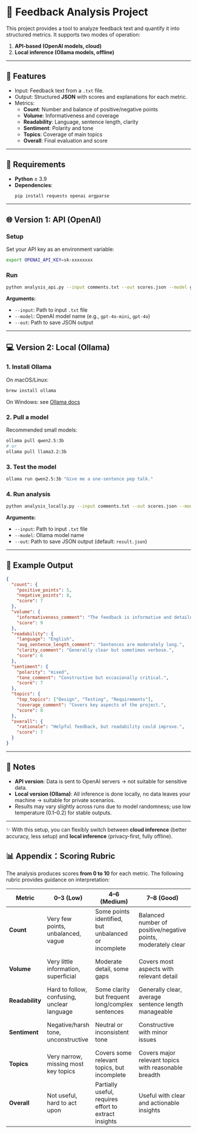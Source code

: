 # 📘 Feedback Analysis Project

This project provides a tool to analyze feedback text and quantify it into structured metrics. It supports two modes of operation:

1. **API-based (OpenAI models, cloud)**
2. **Local inference (Ollama models, offline)**

---

## 🚀 Features

- Input: Feedback text from a `.txt` file.  
- Output: Structured **JSON** with scores and explanations for each metric.  
- Metrics:  
  - **Count**: Number and balance of positive/negative points  
  - **Volume**: Informativeness and coverage  
  - **Readability**: Language, sentence length, clarity  
  - **Sentiment**: Polarity and tone  
  - **Topics**: Coverage of main topics  
  - **Overall**: Final evaluation and score  

---

## 🔧 Requirements

- **Python** ≥ 3.9  
- **Dependencies**:
  ```bash
  pip install requests openai argparse
  ```

---

## 🌐 Version 1: API (OpenAI)

### Setup
Set your API key as an environment variable:
```bash
export OPENAI_API_KEY=sk-xxxxxxxx
```

### Run
```bash
python analysis_api.py --input comments.txt --out scores.json --model gpt-4o-mini
```

**Arguments:**
- `--input`: Path to input `.txt` file  
- `--model`: OpenAI model name (e.g., `gpt-4o-mini`, `gpt-4o`)  
- `--out`: Path to save JSON output  

---

## 💻 Version 2: Local (Ollama)

### 1. Install Ollama
On macOS/Linux:
```bash
brew install ollama
```
On Windows: see [Ollama docs](https://ollama.com)

### 2. Pull a model
Recommended small models:
```bash
ollama pull qwen2.5:3b
# or
ollama pull llama3.2:3b
```

### 3. Test the model
```bash
ollama run qwen2.5:3b "Give me a one-sentence pep talk."
```

### 4. Run analysis
```bash
python analysis_locally.py --input comments.txt --out scores.json --model qwen2.5:3b
```

**Arguments:**
- `--input`: Path to input `.txt` file  
- `--model`: Ollama model name  
- `--out`: Path to save JSON output (default: `result.json`)  

---

## 📂 Example Output

```json
{
  "count": {
    "positive_points": 5,
    "negative_points": 8,
    "score": 7
  },
  "volume": {
    "informativeness_comment": "The feedback is informative and detailed.",
    "score": 9
  },
  "readability": {
    "language": "English",
    "avg_sentence_length_comment": "Sentences are moderately long.",
    "clarity_comment": "Generally clear but sometimes verbose.",
    "score": 6
  },
  "sentiment": {
    "polarity": "mixed",
    "tone_comment": "Constructive but occasionally critical.",
    "score": 7
  },
  "topics": {
    "top_topics": ["Design", "Testing", "Requirements"],
    "coverage_comment": "Covers key aspects of the project.",
    "score": 8
  },
  "overall": {
    "rationale": "Helpful feedback, but readability could improve.",
    "score": 7
  }
}
```

---

## 📌 Notes

- **API version**: Data is sent to OpenAI servers → not suitable for sensitive data.  
- **Local version (Ollama)**: All inference is done locally, no data leaves your machine → suitable for private scenarios.  
- Results may vary slightly across runs due to model randomness; use low temperature (0.1–0.2) for stable outputs.  

---

✨ With this setup, you can flexibly switch between **cloud inference** (better accuracy, less setup) and **local inference** (privacy-first, fully offline).

## 📊 Appendix：Scoring Rubric

The analysis produces scores **from 0 to 10** for each metric. The following rubric provides guidance on interpretation:

| **Metric**     | **0–3 (Low)** | **4–6 (Medium)** | **7–8 (Good)** | **9–10 (Excellent)** |
|----------------|---------------|------------------|----------------|-----------------------|
| **Count**      | Very few points, unbalanced, vague | Some points identified, but unbalanced or incomplete | Balanced number of positive/negative points, moderately clear | Comprehensive, balanced, and well-justified |
| **Volume**     | Very little information, superficial | Moderate detail, some gaps | Covers most aspects with relevant detail | Highly informative, concise, and comprehensive |
| **Readability**| Hard to follow, confusing, unclear language | Some clarity but frequent long/complex sentences | Generally clear, average sentence length manageable | Very clear, concise, easy to read |
| **Sentiment**  | Negative/harsh tone, unconstructive | Neutral or inconsistent tone | Constructive with minor issues | Professional, positive, supportive, and constructive |
| **Topics**     | Very narrow, missing most key topics | Covers some relevant topics, but incomplete | Covers major relevant topics with reasonable breadth | Broad and thorough coverage of all key topics |
| **Overall**    | Not useful, hard to act upon | Partially useful, requires effort to extract insights | Useful with clear and actionable insights | Very useful, actionable, and well-structured |
